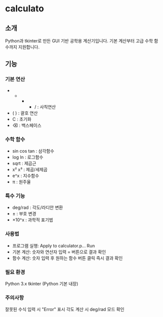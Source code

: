 # calculato
## 소개
Python과 tkinter로 만든 GUI 기반 공학용 계산기입니다. 기본 계산부터 고급 수학 함수까지 지원합니다.
## 기능
### 기본 연산
* + - * / : 사칙연산
* ( ) : 괄호 연산
* C : 초기화
* ⌫ : 백스페이스
### 수학 함수
* sin cos tan : 삼각함수
* log ln : 로그함수
* sqrt : 제곱근
* x² x³ : 제곱/세제곱
* e^x : 지수함수
* π : 원주율
### 특수 기능
* deg/rad : 각도/라디안 변환
* ± : 부호 변경
* ×10^x : 과학적 표기법
### 사용법
* 프로그램 실행:
Apply to calculator.p...
Run
* 기본 계산:
숫자와 연산자 입력
= 버튼으로 결과 확인
* 함수 계산:
숫자 입력 후 원하는 함수 버튼 클릭
즉시 결과 확인
### 필요 환경
Python 3.x
tkinter (Python 기본 내장)
### 주의사항
잘못된 수식 입력 시 "Error" 표시
각도 계산 시 deg/rad 모드 확인
